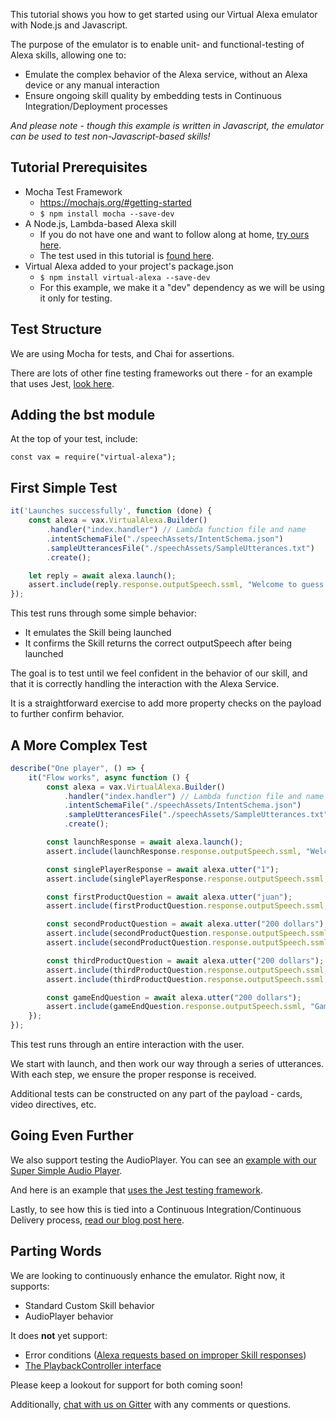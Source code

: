 This tutorial shows you how to get started using our Virtual Alexa emulator with Node.js and Javascript.

The purpose of the emulator is to enable unit- and functional-testing of Alexa skills,
allowing one to:

* Emulate the complex behavior of the Alexa service, without an Alexa device or any manual interaction
* Ensure ongoing skill quality by embedding tests in Continuous Integration/Deployment processes

*And please note - though this example is written in Javascript, the emulator can be used to test non-Javascript-based skills!*

## Tutorial Prerequisites

* Mocha Test Framework
    * https://mochajs.org/#getting-started
    * `$ npm install mocha --save-dev`
* A Node.js, Lambda-based Alexa skill 
    * If you do not have one and want to follow along at home, [try ours here](https://github.com/bespoken/GuessThePrice).
    * The test used in this tutorial is [found here](https://github.com/bespoken/GuessThePrice/blob/master/test/index-test.js).
* Virtual Alexa added to your project's package.json
    * `$ npm install virtual-alexa --save-dev`
    * For this example, we make it a "dev" dependency as we will be using it only for testing.

## Test Structure

We are using Mocha for tests, and Chai for assertions.

There are lots of other fine testing frameworks out there - for an example that uses Jest, [look here](https://github.com/bespoken/giftionary/blob/master/test/index.test.js).

## Adding the bst module
At the top of your test, include:
```
const vax = require("virtual-alexa");
```

## First Simple Test

```javascript
it('Launches successfully', function (done) {
    const alexa = vax.VirtualAlexa.Builder()
        .handler("index.handler") // Lambda function file and name
        .intentSchemaFile("./speechAssets/IntentSchema.json")
        .sampleUtterancesFile("./speechAssets/SampleUtterances.txt")
        .create();

    let reply = await alexa.launch();
    assert.include(reply.response.outputSpeech.ssml, "Welcome to guess the price");
});
```

This test runs through some simple behavior:

* It emulates the Skill being launched
* It confirms the Skill returns the correct outputSpeech after being launched

The goal is to test until we feel confident in the behavior of our skill, and that it is correctly handling the interaction with the Alexa Service.

It is a straightforward exercise to add more property checks on the payload to further confirm behavior.

## A More Complex Test

```javascript
describe("One player", () => {
    it("Flow works", async function () {
        const alexa = vax.VirtualAlexa.Builder()
            .handler("index.handler") // Lambda function file and name
            .intentSchemaFile("./speechAssets/IntentSchema.json")
            .sampleUtterancesFile("./speechAssets/SampleUtterances.txt")
            .create();

        const launchResponse = await alexa.launch();
        assert.include(launchResponse.response.outputSpeech.ssml, "Welcome to guess the price");

        const singlePlayerResponse = await alexa.utter("1");
        assert.include(singlePlayerResponse.response.outputSpeech.ssml, "tell us your name");

        const firstProductQuestion = await alexa.utter("juan");
        assert.include(firstProductQuestion.response.outputSpeech.ssml, "Guess the price");

        const secondProductQuestion = await alexa.utter("200 dollars");
        assert.include(secondProductQuestion.response.outputSpeech.ssml, "the actual price was");
        assert.include(secondProductQuestion.response.outputSpeech.ssml, "Guess the price");

        const thirdProductQuestion = await alexa.utter("200 dollars");
        assert.include(thirdProductQuestion.response.outputSpeech.ssml, "the actual price was");
        assert.include(thirdProductQuestion.response.outputSpeech.ssml, "Guess the price");

        const gameEndQuestion = await alexa.utter("200 dollars");
        assert.include(gameEndQuestion.response.outputSpeech.ssml, "Game ended, your final score was");
    });
});
```

This test runs through an entire interaction with the user.

We start with launch, and then work our way through a series of utterances. With each step, we ensure the proper response is received.

Additional tests can be constructed on any part of the payload - cards, video directives, etc.

## Going Even Further
We also support testing the AudioPlayer. You can see an [example with our Super Simple Audio Player](https://github.com/bespoken/super-simple-audio-player/blob/Part3/README.md).

And here is an example that [uses the Jest testing framework](https://github.com/bespoken/giftionary/blob/master/test/index.test.js).

Lastly, to see how this is tied into a Continuous Integration/Continuous Delivery process, [read our blog post here](https://bespoken.io/blog/alexa-skill-automation-testing-integration-delivery/).

## Parting Words
We are looking to continuously enhance the emulator. Right now, it supports:

* Standard Custom Skill behavior
* AudioPlayer behavior

It does **not** yet support:

* Error conditions ([Alexa requests based on improper Skill responses](https://developer.amazon.com/public/solutions/alexa/alexa-skills-kit/docs/custom-audioplayer-interface-reference#systemexceptionencountered-request))
* [The PlaybackController interface](https://developer.amazon.com/public/solutions/alexa/alexa-skills-kit/docs/custom-playbackcontroller-interface-reference)

Please keep a lookout for support for both coming soon!

Additionally, [chat with us on Gitter](https://gitter.im/bespoken/bst) with any comments or questions.